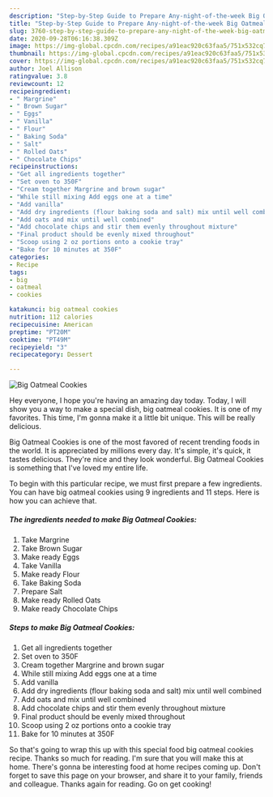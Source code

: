 ```yaml
---
description: "Step-by-Step Guide to Prepare Any-night-of-the-week Big Oatmeal Cookies"
title: "Step-by-Step Guide to Prepare Any-night-of-the-week Big Oatmeal Cookies"
slug: 3760-step-by-step-guide-to-prepare-any-night-of-the-week-big-oatmeal-cookies
date: 2020-09-28T06:16:38.309Z
image: https://img-global.cpcdn.com/recipes/a91eac920c63faa5/751x532cq70/big-oatmeal-cookies-recipe-main-photo.jpg
thumbnail: https://img-global.cpcdn.com/recipes/a91eac920c63faa5/751x532cq70/big-oatmeal-cookies-recipe-main-photo.jpg
cover: https://img-global.cpcdn.com/recipes/a91eac920c63faa5/751x532cq70/big-oatmeal-cookies-recipe-main-photo.jpg
author: Joel Allison
ratingvalue: 3.8
reviewcount: 12
recipeingredient:
- " Margrine"
- " Brown Sugar"
- " Eggs"
- " Vanilla"
- " Flour"
- " Baking Soda"
- " Salt"
- " Rolled Oats"
- " Chocolate Chips"
recipeinstructions:
- "Get all ingredients together"
- "Set oven to 350F"
- "Cream together Margrine and brown sugar"
- "While still mixing Add eggs one at a time"
- "Add vanilla"
- "Add dry ingredients (flour baking soda and salt) mix until well combined"
- "Add oats and mix until well combined"
- "Add chocolate chips and stir them evenly throughout mixture"
- "Final product should be evenly mixed throughout"
- "Scoop using 2 oz portions onto a cookie tray"
- "Bake for 10 minutes at 350F"
categories:
- Recipe
tags:
- big
- oatmeal
- cookies

katakunci: big oatmeal cookies 
nutrition: 112 calories
recipecuisine: American
preptime: "PT20M"
cooktime: "PT49M"
recipeyield: "3"
recipecategory: Dessert

---
```



![Big Oatmeal Cookies](https://img-global.cpcdn.com/recipes/a91eac920c63faa5/751x532cq70/big-oatmeal-cookies-recipe-main-photo.jpg)

Hey everyone, I hope you're having an amazing day today. Today, I will show you a way to make a special dish, big oatmeal cookies. It is one of my favorites. This time, I'm gonna make it a little bit unique. This will be really delicious.



Big Oatmeal Cookies is one of the most favored of recent trending foods in the world. It is appreciated by millions every day. It's simple, it's quick, it tastes delicious. They're nice and they look wonderful. Big Oatmeal Cookies is something that I've loved my entire life.


To begin with this particular recipe, we must first prepare a few ingredients. You can have big oatmeal cookies using 9 ingredients and 11 steps. Here is how you can achieve that.

<!--inarticleads1-->

##### The ingredients needed to make Big Oatmeal Cookies:

1. Take  Margrine
1. Take  Brown Sugar
1. Make ready  Eggs
1. Take  Vanilla
1. Make ready  Flour
1. Take  Baking Soda
1. Prepare  Salt
1. Make ready  Rolled Oats
1. Make ready  Chocolate Chips




<!--inarticleads2-->

##### Steps to make Big Oatmeal Cookies:

1. Get all ingredients together
1. Set oven to 350F
1. Cream together Margrine and brown sugar
1. While still mixing Add eggs one at a time
1. Add vanilla
1. Add dry ingredients (flour baking soda and salt) mix until well combined
1. Add oats and mix until well combined
1. Add chocolate chips and stir them evenly throughout mixture
1. Final product should be evenly mixed throughout
1. Scoop using 2 oz portions onto a cookie tray
1. Bake for 10 minutes at 350F




So that's going to wrap this up with this special food big oatmeal cookies recipe. Thanks so much for reading. I'm sure that you will make this at home. There's gonna be interesting food at home recipes coming up. Don't forget to save this page on your browser, and share it to your family, friends and colleague. Thanks again for reading. Go on get cooking!
